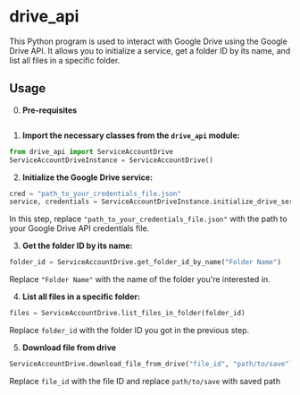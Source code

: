 # drive_api

This Python program is used to interact with Google Drive using the Google Drive API. It allows you to initialize a service, get a folder ID by its name, and list all files in a specific folder.

## Usage
0. **Pre-requisites**
```python

```

1. **Import the necessary classes from the `drive_api` module:**

```python
from drive_api import ServiceAccountDrive
ServiceAccountDriveInstance = ServiceAccountDrive()
```

2. **Initialize the Google Drive service:**

```python
cred = "path_to_your_credentials_file.json"
service, credentials = ServiceAccountDriveInstance.initialize_drive_service(creds=cred)
```
In this step, replace `"path_to_your_credentials_file.json"` with the path to your Google Drive API credentials file. 

3. **Get the folder ID by its name:**

```python
folder_id = ServiceAccountDrive.get_folder_id_by_name("Folder Name")
```
Replace `"Folder Name"` with the name of the folder you're interested in.

4. **List all files in a specific folder:**

```python
files = ServiceAccountDrive.list_files_in_folder(folder_id)
```
Replace `folder_id` with the folder ID you got in the previous step.

5. **Download file from drive**

```python
ServiceAccountDrive.download_file_from_drive("file_id", "path/to/save")
```
Replace `file_id` with the file ID and replace `path/to/save` with saved path


